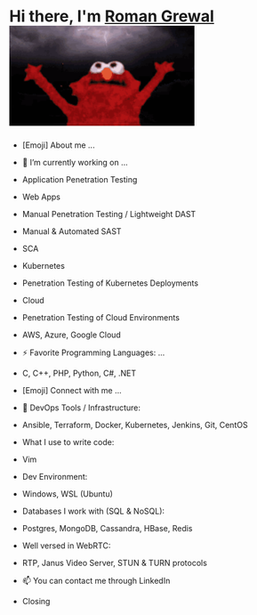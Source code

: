 <h1 align="left">
    Hi there, I'm <a href="https://www.linkedin.com/in/roman-grewal-99907b377/" target="_blank">Roman Grewal</a>
    <img src="./img/elmo-thunder.gif" 
         alt="Elmo thunder gif"
         height="180" />
</h1>


<!--
**romangrewal/romangrewal** is a ✨ _special_ ✨ repository because its `README.md` (this file) appears on your GitHub profile.

Here are some ideas to get you started:

- 🔭 I’m currently working on ...
- 🌱 I’m currently learning ...
- 👯 I’m looking to collaborate on ...
- 🤔 I’m looking for help with ...
- 💬 Ask me about ...
- 📫 How to reach me: ...
- 😄 Pronouns: ...
- ⚡ Fun fact: ...
-->
- [Emoji] About me ...
- 🔭 I’m currently working on ...
- Application Penetration Testing
- Web Apps
- Manual Penetration Testing / Lightweight DAST
- Manual & Automated SAST
- SCA
- Kubernetes
- Penetration Testing of Kubernetes Deployments
- Cloud
- Penetration Testing of Cloud Environments
- AWS, Azure, Google Cloud

- ⚡ Favorite Programming Languages: ...
- C, C++, PHP, Python, C#, .NET
- [Emoji] Connect with me ...
- 🧰 DevOps Tools / Infrastructure:
- Ansible, Terraform, Docker, Kubernetes, Jenkins, Git, CentOS
- What I use to write code:
- Vim
- Dev Environment:
- Windows, WSL (Ubuntu)
- Databases I work with (SQL & NoSQL):
- Postgres, MongoDB, Cassandra, HBase, Redis
- Well versed in WebRTC:
- RTP, Janus Video Server, STUN & TURN protocols
- 📫 You can contact me through LinkedIn
- Closing
